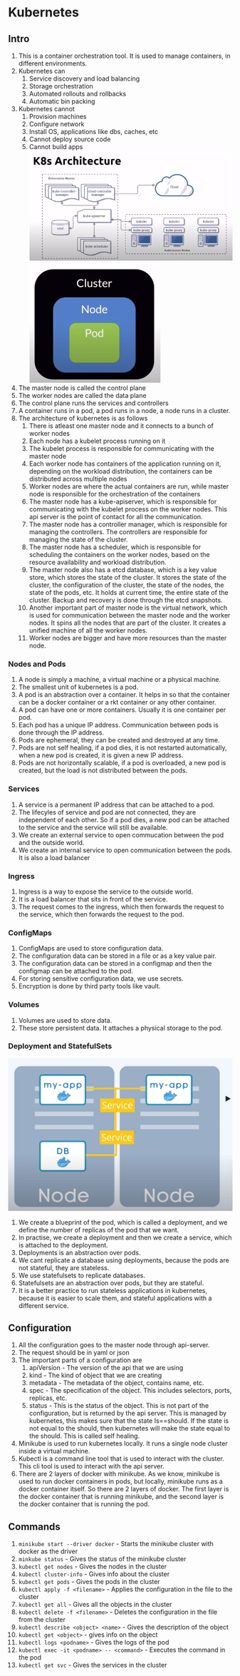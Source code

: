 # Kubernetes

## Intro
1. This is a container orchestration tool. It is used to manage containers, in different environments.
2. Kubernetes can
    1. Service discovery and load balancing
    2. Storage orchestration
    3. Automated rollouts and rollbacks
    4. Automatic bin packing
3. Kubernetes cannot
    1. Provision machines
    2. Configure network
    3. Install OS, applications like dbs, caches, etc
    4. Cannot deploy source code
    5. Cannot build apps
![Alt text](image-13.png)
![Alt text](image.png)
4. The master node is called the control plane
5. The worker nodes are called the data plane
6. The control plane runs the services and controllers
7. A container runs in a pod, a pod runs in a node, a node runs in a cluster.
8. The architecture of kubernetes is as follows
    1. There is atleast one master node and it connects to a  bunch of worker nodes
    2. Each node has a kubelet process running on it
    3. The kubelet process is responsible for communicating with the master node 
    4. Each worker node has containers of the application running on it, depending on the workload distribution, the containers can be distributed across multiple nodes
    5. Worker nodes are where the actual containers are run, while master node is responsible for the orchestration of the containers
    6. The master node has a kube-apiserver, which is responsible for communicating with the kubelet process on the worker nodes. This api server is the point of contact for all the communication. 
    7. The master node has a controller manager, which is responsible for managing the controllers. The controllers are responsible for managing the state of the cluster.
    8. The master node has a scheduler, which is responsible for scheduling the containers on the worker nodes, based on the resource availability and workload distribution.
    9. The master node also has a etcd database, which is a key value store, which stores the state of the cluster. It stores the state of the cluster, the configuration of the cluster, the state of the nodes, the state of the pods, etc. It holds at current time, the entire state of the cluster. Backup and recovery is done through the etcd snapshots. 
    10. Another important part of master node is the virtual network, which is used for communication between the master node and the worker nodes. It spins all the nodes that are part of the cluster. It creates a unified machine of all the worker nodes. 
    11. Worker nodes are bigger and have more resources than the master node.

### Nodes and Pods
1. A node is simply a machine, a virtual machine or a physical machine.
2. The smallest unit of kubernetes is a pod.
3. A pod is an abstraction over a container. It helps in so that the container can be a docker container or a rkt container or any other container.
4. A pod can have one or more containers. Usually it is one container per pod.
5. Each pod has a unique IP address. Communication between pods is done through the IP address.
6. Pods are ephemeral, they can be created and destroyed at any time.
7. Pods are not self healing, if a pod dies, it is not restarted automatically, when a new pod is created, it is given a new IP address.
8. Pods are not horizontally scalable, if a pod is overloaded, a new pod is created, but the load is not distributed between the pods.

### Services
1. A service is a permanent IP address that can be attached to a pod.
2. The lifecyles of service and pod are not connected, they are independent of each other. So if a pod dies, a new pod can be attached to the service and the service will still be available.
3. We create an external service to open commucation between the pod and the outside world.
4. We create an internal service to open communication between the pods. It is also a load balancer

### Ingress
1. Ingress is a way to expose the service to the outside world.
2. It is a load balancer that sits in front of the service.
3. The request comes to the ingress, which then forwards the request to the service, which then forwards the request to the pod.

### ConfigMaps
1. ConfigMaps are used to store configuration data.
2. The configuration data can be stored in a file or as a key value pair.
3. The configuration data can be stored in a configmap and then the configmap can be attached to the pod.
4. For storing sensitive configuration data, we use secrets.
5. Encryption is done by third party tools like vault.

### Volumes
1. Volumes are used to store data.
2. These store persistent data. It attaches a physical storage to the pod.

### Deployment and StatefulSets
![Alt text](image-1.png)
1. We create a blueprint of the pod, which is called a deployment, and we define the number of replicas of the pod that we want.
2. In practise, we create a deployment and then we create a service, which is attached to the deployment.
3. Deployments is an abstraction over pods.
4. We cant replicate a database using deployments, because the pods are not stateful, they are stateless.
5. We use statefulsets to replicate databases.
6. Statefulsets are an abstraction over pods, but they are stateful.
7. It is a better practice to run stateless applications in kubernetes, because it is easier to scale them, and stateful applications with a different service.


## Configuration
1. All the configuration goes to the master node through api-server.
2. The request should be in yaml or json
3. The important parts of a configuration are
    1. apiVersion - The version of the api that we are using
    2. kind - The kind of object that we are creating
    3. metadata - The metadata of the object, contains name, etc.
    4. spec - The specification of the object. This includes selectors, ports, replicas, etc.
    5. status - This is the status of the object. This is not part of the configuration, but is returned by the api server. This is managed by kubernetes, this makes sure that the state Is==should. If the state is not equal to the should, then kubernetes will make the state equal to the should. This is called self healing.
4. Minikube is used to run kubernetes locally. It runs a single node cluster inside a virtual machine.
5. Kubectl is a command line tool that is used to interact with the cluster. This cli tool is used to interact with the api server.
6. There are 2 layers of docker with minikube. As we know, minikube is used to run docker containers in pods, but locally, minikube runs as a docker container itself. So there are 2 layers of docker. The first layer is the docker container that is running minikube, and the second layer is the docker container that is running the pod.



## Commands
1. `minikube start --driver docker` - Starts the minikube cluster with docker as the driver
2. `minkube status` - Gives the status of the minikube cluster
3. `kubectl get nodes` - Gives the nodes in the cluster
4. `kubectl cluster-info` - Gives info about the cluster
5. `kubectl get pods` - Gives the pods in the cluster
6. `kubectl apply -f <filename>` - Applies the configuration in the file to the cluster
7. `kubectl get all` - Gives all the objects in the cluster
8. `kubectl delete -f <filename>` - Deletes the configuration in the file from the cluster
9. `kubectl describe <object> <name>` - Gives the description of the object
10. `kubectl get <object>` - gives info on the object
11. `kubectl logs <podname>` - Gives the logs of the pod
12. `kubectl exec -it <podname> -- <command>` - Executes the command in the pod
13. `kubectl get svc` - Gives the services in the cluster